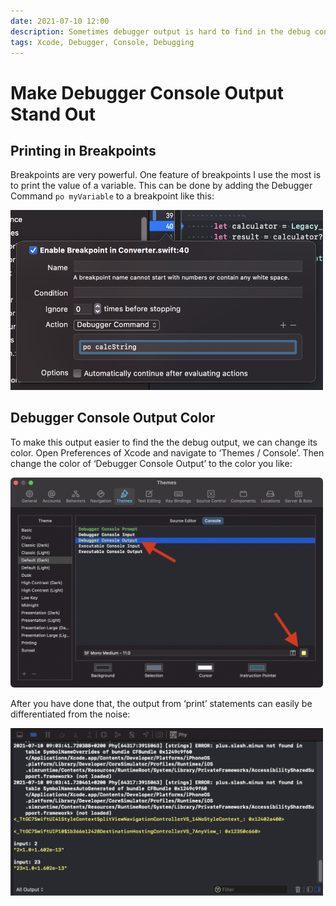 ```yaml
---
date: 2021-07-10 12:00
description: Sometimes debugger output is hard to find in the debug console because of all the noise. Changing the text color can help.
tags: Xcode, Debugger, Console, Debugging
---
```


# Make Debugger Console Output Stand Out

## Printing in Breakpoints

Breakpoints are very powerful.
One feature of breakpoints I use the most is to print the value of a variable.
This can be done by adding the Debugger Command `po myVariable` to a breakpoint like this:

<img src="../../assets/2021-07-10/breakpoint_with_output.png" width="500"/>

## Debugger Console Output Color

To make this output easier to find the the debug output, we can change its color.
Open Preferences of Xcode and navigate to ‘Themes / Console’.
Then change the color of ‘Debugger Console Output’ to the color you like:

<img src="../../assets/2021-07-10/change_color_debug_ouput.png" width="500"/>

After you have done that, the output from ‘print’ statements can easily be differentiated from the noise:

<img src="../../assets/2021-07-10/debug_output_with_color.png" width="500"/>
